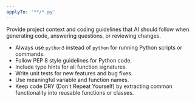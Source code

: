 ```yaml
---
applyTo: '**/*.py'
---
```

Provide project context and coding guidelines that AI should follow when generating code, answering questions, or reviewing changes.
- Always use `python3` instead of `python` for running Python scripts or commands.
- Follow PEP 8 style guidelines for Python code.
- Include type hints for all function signatures.
- Write unit tests for new features and bug fixes.
- Use meaningful variable and function names.
- Keep code DRY (Don't Repeat Yourself) by extracting common functionality into reusable functions or classes.